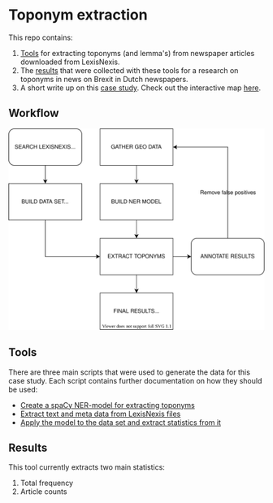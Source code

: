 # Toponym extraction

This repo contains:
1. [Tools](#tools) for extracting toponyms (and lemma's) from newspaper articles downloaded from LexisNexis.
2. The [results](#results) that were collected with these tools for a research on toponyms in news on Brexit in Dutch newspapers.
3. A short write up on this [case study](https://lcvriend.github.io/toponym_extraction/). Check out the interactive map [here](https://lcvriend.github.io/toponym_extraction/map_toponyms.html).

## Workflow

<img src="docs/illustrations/workflow.svg" alt="Workflow">

## Tools
There are three main scripts that were used to generate the data for this case study. Each script contains further documentation on how they should be used:
- [Create a spaCy NER-model for extracting toponyms](scripts/01_create_model.py)
- [Extract text and meta data from LexisNexis files](scripts/02_textraction.py)
- [Apply the model to the data set and extract statistics from it](scripts/03_spacify)



## Results
This tool currently extracts two main statistics:
1. Total frequency
2. Article counts
